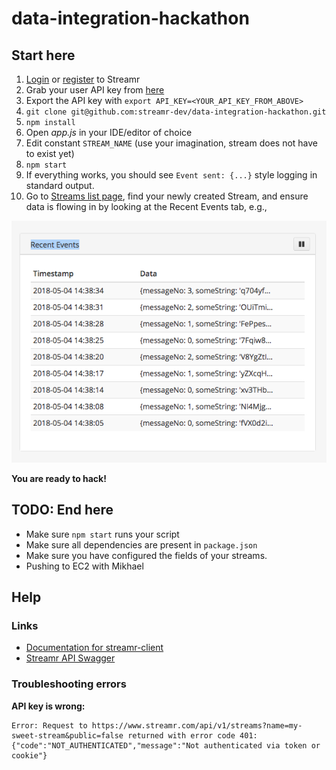 # data-integration-hackathon

## Start here

1. [Login](https://www.streamr.com/login/auth) or [register](https://www.streamr.com/register/signup) to Streamr
2. Grab your user API key from [here](https://www.streamr.com/profile/edit)
3. Export the API key with `export API_KEY=<YOUR_API_KEY_FROM_ABOVE>`
4. `git clone git@github.com:streamr-dev/data-integration-hackathon.git`
5. `npm install`
6. Open *app.js* in your IDE/editor of choice
7. Edit constant `STREAM_NAME` (use your imagination, stream does not have to exist yet)
8. `npm start`
9. If everything works, you should see `Event sent: {...}` style logging in standard output.
10. Go to [Streams list page](https://www.streamr.com/stream/list), find your newly created Stream, and ensure data is
flowing in by looking at the Recent Events tab, e.g.,

![Recent events](images/recent-events.png)

**You are ready to hack!**


## TODO: End here
- Make sure `npm start` runs your script
- Make sure all dependencies are present in `package.json`
- Make sure you have configured the fields of your streams.
- Pushing to EC2 with Mikhael

## Help

### Links
- [Documentation for streamr-client](https://github.com/streamr-dev/streamr-client)
- [Streamr API Swagger](https://www.streamr.com/help/api)

### Troubleshooting errors

**API key is wrong:**
```
Error: Request to https://www.streamr.com/api/v1/streams?name=my-sweet-stream&public=false returned with error code 401: {"code":"NOT_AUTHENTICATED","message":"Not authenticated via token or cookie"}
```